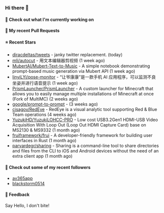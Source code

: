 ### Hi there 👋

#### 👷 Check out what I'm currently working on

#### 🔨 My recent Pull Requests


#### ⭐ Recent Stars

- [diracdeltas/tweets](https://github.com/diracdeltas/tweets) - janky twitter replacement. (today)
- [mli/autocut](https://github.com/mli/autocut) - 用文本编辑器剪视频 (1 week ago)
- [MubertAI/Mubert-Text-to-Music](https://github.com/MubertAI/Mubert-Text-to-Music) - A simple notebook demonstrating prompt-based music generation via Mubert API (1 week ago)
- [linyiLYi/pose-monitor](https://github.com/linyiLYi/pose-monitor) - “让爷康康”是一款手机 AI 应用程序，可以监测不良坐姿并进行语音提示 (1 week ago)
- [PrismLauncher/PrismLauncher](https://github.com/PrismLauncher/PrismLauncher) - A custom launcher for Minecraft that allows you to easily manage multiple installations of Minecraft at once (Fork of MultiMC) (2 weeks ago)
- [google/prompt-to-prompt](https://github.com/google/prompt-to-prompt) -  (3 weeks ago)
- [cisagov/RedEye](https://github.com/cisagov/RedEye) - RedEye is a visual analytic tool supporting Red &amp; Blue Team operations (4 weeks ago)
- [YuzukiHD/YuzukiLOHCC-PRO](https://github.com/YuzukiHD/YuzukiLOHCC-PRO) - Low cost USB3.2Gen1 HDMI-USB Video Acquisition With Loop Out (Loop Out HDMI Capture Card) base on MS2130 &amp; MS9332 (1 month ago)
- [fruiframework/frui](https://github.com/fruiframework/frui) - A developer-friendly framework for building user interfaces in Rust (1 month ago)
- [parvardegr/sharing](https://github.com/parvardegr/sharing) - Sharing is a command-line tool to share directories and files from the CLI to iOS and Android devices without the need of an extra client app (1 month ago)

#### 👯 Check out some of my recent followers

- [av365app](https://github.com/av365app)
- [blackstorm0514](https://github.com/blackstorm0514)

#### 💬 Feedback

Say Hello, I don't bite!